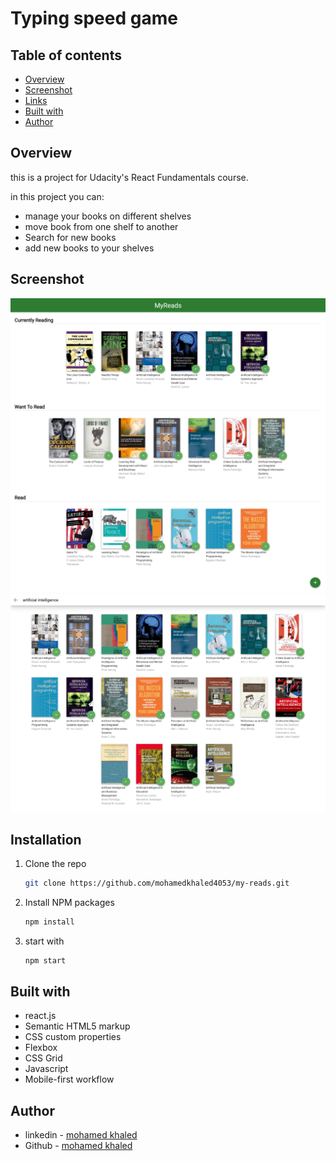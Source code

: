 # Typing speed game


## Table of contents

- [Overview](#overview)
- [Screenshot](#screenshot)
- [Links](#links)
- [Built with](#built-with)
- [Author](#author)


## Overview

this is a project for Udacity's React Fundamentals course.

in this project you can:
- manage your books on different shelves
- move book from one shelf to another
- Search for new books 
- add new books to your shelves

## Screenshot

![](./starter/public/preview2.png)
![](./starter/public/preview1.png)



## Installation


1. Clone the repo
   ```sh
   git clone https://github.com/mohamedkhaled4053/my-reads.git
   ```
2. Install NPM packages
   ```sh
   npm install
   ```
3. start with 
   ```sh
   npm start
   ```


## Built with

- react.js
- Semantic HTML5 markup
- CSS custom properties
- Flexbox
- CSS Grid
- Javascript
- Mobile-first workflow

## Author

- linkedin - [mohamed khaled](https://www.linkedin.com/in/mohamed-khaled-58602722b/)
- Github - [mohamed khaled](https://github.com/mohamedkhaled4053)